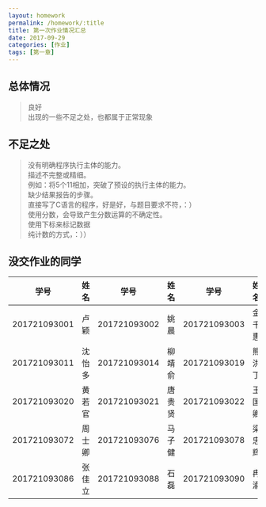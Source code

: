 ```yaml
---
layout: homework
permalink: /homework/:title
title: 第一次作业情况汇总
date: 2017-09-29
categories: [作业]
tags: [第一章]
---
```

## 总体情况
> 良好    
> 出现的一些不足之处，也都属于正常现象

## 不足之处

> 没有明确程序执行主体的能力。    
> 描述不完整或精细。    
> 例如：将5个11相加，突破了预设的执行主体的能力。    
> 缺少结果报告的步骤。    
> 直接写了C语言的程序，好是好，与题目要求不符，：）     
> 使用分数，会导致产生分数运算的不确定性。    
> 使用下标来标记数据    
> 纯计数的方式，：））    

## 没交作业的同学

| 学号 | 姓名 | 学号 | 姓名 | 学号 | 姓名 |
| --- | --- | --- | ---| --- | --- |
|201721093001|卢颖|201721093002|姚 晨|201721093003|金千惠|
|201721093011|沈怡多|201721093014|柳靖俞|201721093019|熊洪丁|
|201721093020|黄若官|201721093021|唐贵贤|201721093022|王国卿|
|201721093072|周士卿|201721093076|马子健|201721093078|梁忠辉|
|201721093086|张佳立|201721093088|石  磊|201721093090|冉渝|
